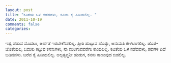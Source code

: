 ```yaml
---
layout: post
title: "ಕವಿತೆಯ ಒಳ ನಡೆದವಳು, ಕವಿಯ ಕೈ ಹಿಡಿಯಲಿಲ್ಲ. "
date: 2011-10-19
comments: false
categories: 
---
```



 ಇಷ್ಟ ಪಡುವ ಮೊದಲು, ಅರ್ಹತೆ ಇರಬೇಕೆನಿಸಲಿಲ್ಲ.   ಪ್ರೀತಿ ಹುಟ್ಟುವ ಹೊತ್ತು, ಅನುಮತಿ ಕೇಳಲಾಗಲಿಲ್ಲ.   ಜೊತೆ-ಜೊತೆಯಲಿ, ಬದುಕು ಕಟ್ಟುವ ಕನಸುಗಳು, ನಾ ಮಲಗುವವರೆಗು ಕಾಯಲಿಲ್ಲ.   ಕವಿತೆಯ ಒಳ ನಡೆದವಳು, ಪದಗಳ ಎದೆ ಬಡಿದವಳು.  ಬರೆವ ಕೈ ಹಿಡಿಯಲಿಲ್ಲ.   ಅಲ್ಪತೃಪ್ತನೀ ಹುಡುಗ, ಕನಸು ಕಾಣುವುದ ಬಿಡಲಿಲ್ಲ.  
